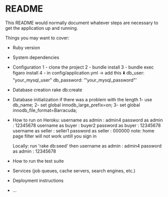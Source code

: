 # README

This README would normally document whatever steps are necessary to get the
application up and running.

Things you may want to cover:

* Ruby version

* System dependencies

* Configuration
	1 - clone the project 
	2 - bundle install 
	3 - bundle exec figaro install
	4 - in config/application.yml -> add this ⬇️ 
		db_user: "your_mysql_user"
		db_password: '"your_mysql_password"'

* Database creation
	rake db:create

* Database initialization
	if there was a problem with the length
	1- use db_name;
	2- set global innodb_large_prefix=on;
	3- set global innodb_file_format=Barracuda;

* How to run
	on Heroku:
		username as admin : admin4
		password as admin : 12345678
		username as buyer : buyer2
		password as buyer : 12345678
		username as seller : seller1
		password as seller : 000000
	note: home page filter will not work untill you sign in

	Locally:
		run 'rake db:seed' then
		username as admin : admin4
		password as admin : 12345678

* How to run the test suite

* Services (job queues, cache servers, search engines, etc.)

* Deployment instructions

* ...
